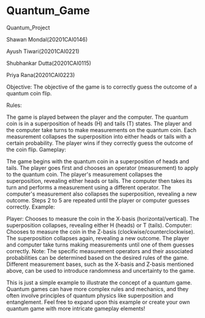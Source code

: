# Quantum_Game


Quantum_Project

Shawan Mondal(20201CAI0146)

Ayush Tiwari(20201CAI0221)

Shubhankar Dutta(20201CAI0115)

Priya Rana(20201CAI0223)







Objective: The objective of the game is to correctly guess the outcome of a quantum coin flip.

Rules:

The game is played between the player and the computer.
The quantum coin is in a superposition of heads (H) and tails (T) states.
The player and the computer take turns to make measurements on the quantum coin.
Each measurement collapses the superposition into either heads or tails with a certain probability.
The player wins if they correctly guess the outcome of the coin flip.
Gameplay:

The game begins with the quantum coin in a superposition of heads and tails.
The player goes first and chooses an operator (measurement) to apply to the quantum coin.
The player's measurement collapses the superposition, revealing either heads or tails.
The computer then takes its turn and performs a measurement using a different operator.
The computer's measurement also collapses the superposition, revealing a new outcome.
Steps 2 to 5 are repeated until the player or computer guesses correctly.
Example:

Player: Chooses to measure the coin in the X-basis (horizontal/vertical).
The superposition collapses, revealing either H (heads) or T (tails).
Computer: Chooses to measure the coin in the Z-basis (clockwise/counterclockwise).
The superposition collapses again, revealing a new outcome.
The player and computer take turns making measurements until one of them guesses correctly.
Note: The specific measurement operators and their associated probabilities can be determined based on the desired rules of the game. Different measurement bases, such as the X-basis and Z-basis mentioned above, can be used to introduce randomness and uncertainty to the game.

This is just a simple example to illustrate the concept of a quantum game. Quantum games can have more complex rules and mechanics, and they often involve principles of quantum physics like superposition and entanglement. Feel free to expand upon this example or create your own quantum game with more intricate gameplay elements!
